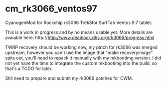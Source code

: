 cm_rk3066_ventos97
=========

CyanogenMod for Rockchip rk3066 TrekStor SurfTab Ventos 9.7 tablet.

This is a work in progress  and by no means usable yet. More details are
avaiable here: http://http://www.deadlock.dhs.org/rk3066/progress.html

TWRP recovery should be working now, my patch for rk3066 was merged upstream,
however you can't use the image that "make recoveryimage" spits out, you'll
need to repack it manually with my mkbootimg version. I did not yet have
the time to integrate the custom mkbootimg into the build, so that's a TODO
for later.

Still need to prepare and submit my rk3066 patches for CWM.
